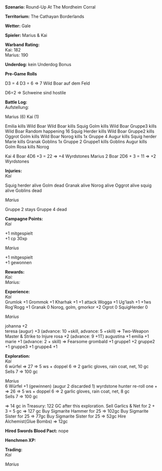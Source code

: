 **Szenario:** Round-Up At The Mordheim Corral

**Territorium:** The Cathayan Borderlands

**Wetter:** Gale

**Spieler:** Marius & Kai

**Warband Rating:**  
Kai: 182  
Marius: 190


**Underdog:** kein Underdog Bonus   

**Pre-Game Rolls**  

D3 = 4
D3 = 6
=> 7 Wild Boar auf dem Feld

D6=2 => Schweine sind hostile

**Battle Log:**  
Aufstellung: 

Marius (6)
Kai (1)

Emilia kills Wild Boar
Wild Boar kills Squig
Golm kills Wild Boar
Gruppe3 kills Wild Boar
Random happening 16
Squig Herder kills Wild Boar
Gruppe2 kills Oggrot
Golm kills Wild Boar
Norog kills 1x Gruppe 4
Augur kills Squig herder
Marie kills Granak
Goblins 1x Gruppe 2
Gruppe1 kills Goblins
Augur kills Golm
Rosa kills Norog

Kai 4 Boar 4D6 +3 = 22 => +4 Wyrdstones
Marius 2 Boar 2D6 + 3 = 11 => +2 Wyrdstones


**Injuries:**  
*Kai*  

Squig herder alive
Golm dead
Granak alive
Norog alive
Oggrot alive
squig alive
Goblins dead

*Marius*  

Gruppe 2 stays
Gruppe 4 dead

**Campagne Points:**  
*Kai*   

+1 mitgespielt  
+1 cp 30xp

*Marius*  

+1 mitgespielt  
+1 gewonnen  

**Rewards:**  
*Kai:*  
*Marius:*  


**Experience:**  
*Kai*  
Grumlok +1
Grommok +1
Kharhak +1 +1 attack
Wogga +1
Ug'lash +1 +1ws
Rog'Rogg +1
Granak 0
Norog, golm, gmorkor +2
Ogrot 0
SquigHerder 0
 
*Marius*  

johanna +2  
teresa (augur) +3 (advance: 10 +skill, advance: 5 +skill) => Two-Weapon Master & Strike to Injure
rosa +2 (advance: 9 +1T)
augustina +1
emilia +1
marie +1 (advance: 2 + skill) => Fearsome
grombald +1
gruppe1 +2
gruppe2 +1
gruppe3 +1
gruppe4 +1 

**Exploration:**  
*Kai*  
6 würfel => 27 => 5 ws + doppel 6 => 2 garlic gloves, rain coat, net, 10 gc  
Sells 7 => 100 gc  

*Marius*  
6 Würfel +1 (gewinnen) (augur 2 discarded 1) wyrdstone hunter re-roll one + => 26 => 5 ws + doppel 6 => 2 garlic gloves, rain coat, net, 8 gc  
Sells 7 => 100 gc  

=> 14 gc in Treasury: 122 GC after this exploration. 
Sell Garlics & Net for 2 + 3 = 5 gc => 127 gc
Buy Sigmarite Hammer for 25 => 102gc
Buy Sigmarite Sister for 25 => 77gc
Buy Sigmarite Sister for 25 => 52gc
Hire Alchemist(Glue Bombs) => 12gc

**Hired Swords Blood Pact:**
nope 

**Henchmen XP:**
  

**Trading:**  
*Kai*  

*Marius*  



